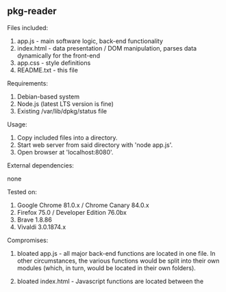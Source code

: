 ## pkg-reader

Files included:

1. app.js - main software logic, back-end functionality
2. index.html - data presentation / DOM manipulation, parses data dynamically for the front-end
3. app.css - style definitions
4. README.txt - this file

Requirements:

1. Debian-based system
2. Node.js (latest LTS version is fine)
3. Existing /var/lib/dpkg/status file

Usage:

1. Copy included files into a directory.
2. Start web server from said directory with 'node app.js'.
3. Open browser at 'localhost:8080'.

External dependencies:

none

Tested on:

1. Google Chrome 81.0.x / Chrome Canary 84.0.x
2. Firefox 75.0 / Developer Edition 76.0bx
3. Brave 1.8.86
4. Vivaldi 3.0.1874.x

Compromises:

1. bloated app.js - all major back-end functions are located in one file. In other circumstances, the various functions would be split into their own modules (which, in turn, would be located in their own folders).

2. bloated index.html - Javascript functions are located between the <script> tags. In other circumstances, the Javascript code would reside in its own module or modules.

3. missing error handling and input validation - the program assumes a friendly user providing valid data
